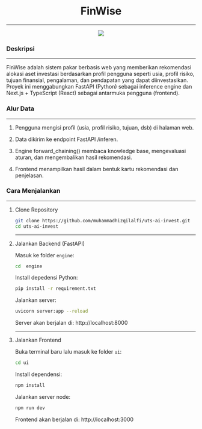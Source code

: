 <h1 align="center">FinWise</h1>
<hr>

<p align="center">
  <a href="https://skillicons.dev">
    <img src="https://skillicons.dev/icons?i=python,ts,js,tailwind,next" />
  </a>
</p>

### Deskripsi
---

FinWise adalah sistem pakar berbasis web yang memberikan rekomendasi alokasi aset investasi berdasarkan profil pengguna seperti usia, profil risiko, tujuan finansial, pengalaman, dan pendapatan yang dapat diinvestasikan.
Proyek ini menggabungkan FastAPI (Python) sebagai inference engine dan Next.js + TypeScript (React) sebagai antarmuka pengguna (frontend).


### Alur Data
---

1. Pengguna mengisi profil (usia, profil risiko, tujuan, dsb) di halaman web.

2. Data dikirim ke endpoint FastAPI /inferen.

3. Engine forward_chaining() membaca knowledge base, mengevaluasi aturan, dan mengembalikan hasil rekomendasi.

4. Frontend menampilkan hasil dalam bentuk kartu rekomendasi dan penjelasan.

### Cara Menjalankan
---

1. Clone Repository

    ``` bash
    git clone https://github.com/muhammadhizqilalfi/uts-ai-invest.git
    cd uts-ai-invest 
    ```
    ---

2. Jalankan Backend (FastAPI)

    Masuk ke folder ```engine```:

    ```bash
    cd  engine
    ```
    
    Install depedensi Python:

    ```bash
    pip install -r requirement.txt
    ```

    Jalankan server:

    ```bash
    uvicorn server:app --reload
    ```

    Server akan berjalan di:
    http://localhost:8000

    ---

3. Jalankan Frontend

    Buka terminal baru lalu masuk ke folder ```ui```:

    ```bash
    cd ui
    ```

    Install dependensi:

    ```bash
    npm install
    ```

    Jalankan server node:

    ```bash
    npm run dev
    ```

    Frontend akan berjalan di:
    http://localhost:3000